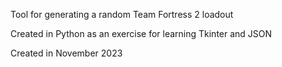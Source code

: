 Tool for generating a random Team Fortress 2 loadout 

Created in Python as an exercise for learning Tkinter and JSON

Created in November 2023 